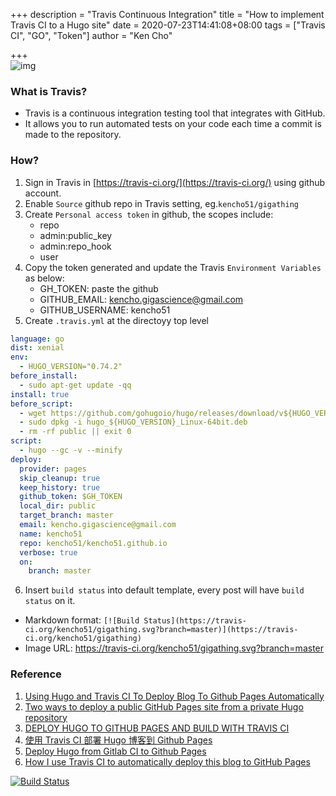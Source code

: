 +++
description = "Travis Continuous Integration"
title = "How to implement Travis CI to a Hugo site"
date = 2020-07-23T14:41:08+08:00
tags = ["Travis CI", "GO", "Token"]
author = "Ken Cho"

+++  
![img](/image/travis_head.png)
### What is Travis?
- Travis is a continuous integration testing tool that integrates with GitHub.
- It allows you to run automated tests on your code each time a commit is made to the repository.

### How?
1. Sign in Travis in [https://travis-ci.org/](https://travis-ci.org/) using github account.
2. Enable `Source` github repo in Travis setting, eg.`kencho51/gigathing`  
3. Create  `Personal access token` in github, the scopes include:
    - repo
    - admin:public_key
    - admin:repo_hook
    - user
4. Copy the token generated and update the Travis `Environment Variables` as below:
    - GH_TOKEN: paste the github 
    - GITHUB_EMAIL: kencho.gigascience@gmail.com
    - GITHUB_USERNAME: kencho51
5. Create `.travis.yml` at the directoyy top level
```yaml
language: go
dist: xenial
env:
  - HUGO_VERSION="0.74.2"
before_install:
  - sudo apt-get update -qq
install: true
before_script:
  - wget https://github.com/gohugoio/hugo/releases/download/v${HUGO_VERSION}/hugo_${HUGO_VERSION}_Linux-64bit.deb
  - sudo dpkg -i hugo_${HUGO_VERSION}_Linux-64bit.deb
  - rm -rf public || exit 0
script:
  - hugo --gc -v --minify
deploy:
  provider: pages
  skip_cleanup: true
  keep_history: true
  github_token: $GH_TOKEN
  local_dir: public
  target_branch: master
  email: kencho.gigascience@gmail.com
  name: kencho51
  repo: kencho51/kencho51.github.io
  verbose: true
  on:
    branch: master
``` 
6. Insert `build status` into default template, every post will have `build status` on it.  
- Markdown format: `[![Build Status](https://travis-ci.org/kencho51/gigathing.svg?branch=master)](https://travis-ci.org/kencho51/gigathing)`  
- Image URL: https://travis-ci.org/kencho51/gigathing.svg?branch=master


### Reference
1. [Using Hugo and Travis CI To Deploy Blog To Github Pages Automatically](https://axdlog.com/2018/using-hugo-and-travis-ci-to-deploy-blog-to-github-pages-automatically/)
2. [Two ways to deploy a public GitHub Pages site from a private Hugo repository](https://victoria.dev/blog/two-ways-to-deploy-a-public-github-pages-site-from-a-private-hugo-repository/)
3. [DEPLOY HUGO TO GITHUB PAGES AND BUILD WITH TRAVIS CI](https://alignan.github.io/post/deploy-hugo-to-github/)
4. [使用 Travis CI 部署 Hugo 博客到 Github Pages](https://coldstone.fun/post/2019/07/26/hugo-travis-github-page/)
5. [Deploy Hugo from Gitlab CI to Github Pages](https://dev.to/ardianta/deploy-hugo-from-gitlab-ci-to-github-pages-5aml)
6. [How I use Travis CI to automatically deploy this blog to GitHub Pages](https://thecrisp.io/post/deploy-hugo-blog-travis/)


[![Build Status](https://travis-ci.org/kencho51/gigathing.svg?branch=master)](https://travis-ci.org/kencho51/gigathing)



